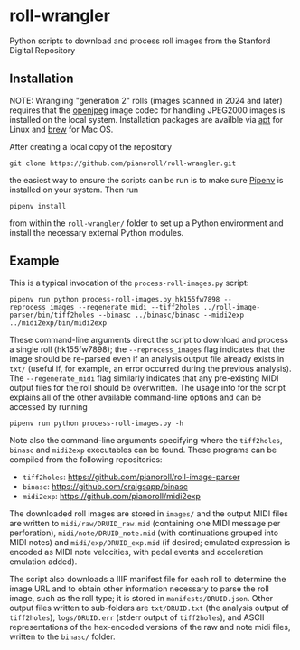 # roll-wrangler

Python scripts to download and process roll images from the Stanford Digital
Repository

## Installation

NOTE: Wrangling "generation 2" rolls (images scanned in 2024 and later) requires that the [openjpeg](https://www.openjpeg.org/) image codec for handling JPEG2000 images is installed on the local system. Installation packages are availble via [apt](https://packages.ubuntu.com/focal/libopenjp2-7) for Linux and [brew](https://formulae.brew.sh/formula/openjpeg) for Mac OS.

After creating a local copy of the repository

`git clone https://github.com/pianoroll/roll-wrangler.git`

the easiest way to ensure the scripts can be run is to make sure
[Pipenv](https://pypi.org/project/pipenv/) is installed on your system. Then
run

`pipenv install`

from within the `roll-wrangler/` folder to set up a Python
environment and install the necessary external Python modules.

## Example

This is a typical invocation of the `process-roll-images.py` script:

`pipenv run python process-roll-images.py hk155fw7898 --reprocess_images --regenerate_midi --tiff2holes ../roll-image-parser/bin/tiff2holes --binasc ../binasc/binasc --midi2exp ../midi2exp/bin/midi2exp`

These command-line arguments direct the script to download and process a single
roll (hk155fw7898); the `--reprocess_images` flag indicates that the image
should be re-parsed even if an analysis output file already exists in `txt/`
(useful if, for example, an error occurred during the previous analysis). The
`--regenerate_midi` flag similarly indicates that any pre-existing MIDI output
files for the roll should be overwritten. The usage info for the script
explains all of the other available command-line options and can be accessed by
running

`pipenv run python process-roll-images.py -h`

Note also the command-line arguments specifying where the `tiff2holes`,
`binasc` and `midi2exp` executables can be found. These programs can be
compiled from the following repositories:

- `tiff2holes`: https://github.com/pianoroll/roll-image-parser
- `binasc`: https://github.com/craigsapp/binasc
- `midi2exp`: https://github.com/pianoroll/midi2exp

The downloaded roll images are stored in `images/` and the output MIDI files
are written to `midi/raw/DRUID_raw.mid` (containing one MIDI message per
perforation), `midi/note/DRUID_note.mid` (with continuations grouped into MIDI
notes) and `midi/exp/DRUID_exp.mid` (if desired; emulated expression is
encoded as MIDI note velocities, with pedal events and acceleration emulation
added).

The script also downloads a IIIF manifest file for each roll to determine the
image URL and to obtain other information necessary to parse the roll image,
such as the roll type; it is stored in `manifests/DRUID.json`. Other output
files written to sub-folders are `txt/DRUID.txt` (the analysis output of
`tiff2holes`), `logs/DRUID.err` (stderr output of `tiff2holes`), and ASCII
representations of the hex-encoded versions of the raw and note midi files,
written to the `binasc/` folder.
